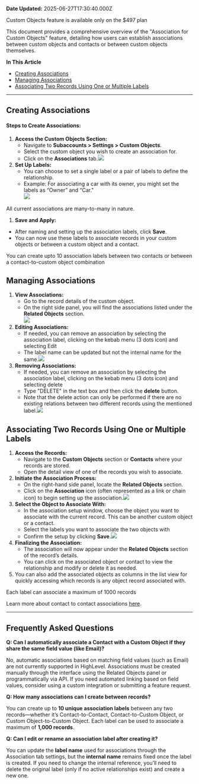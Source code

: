 **Date Updated:** 2025-06-27T17:30:40.000Z

Custom Objects feature is available only on the $497 plan

This document provides a comprehensive overview of the "Association for Custom Objects" feature, detailing how users can establish associations between custom objects and contacts or between custom objects themselves. 

  
**In This Article**

  
   * [Creating Associations](https://help.gohighlevel.com/a/solutions/articles/155000003063?portalId=48000045315#Creating-Associations)
   * [Managing Associations](https://help.gohighlevel.com/a/solutions/articles/155000003063?portalId=48000045315#Managing-Associations)
   * [Associating Two Records Using One or Multiple Labels](https://help.gohighlevel.com/a/solutions/articles/155000003063?portalId=48000045315#Associating-Two-Records-Using-One-or-Multiple-Labels)

[](https://help.gohighlevel.com/a/solutions/articles/155000003063?portalId=48000045315#Feature/action-1---Filtering)

---

## Creating Associations

#### Steps to Create Associations:

1. **Access the Custom Objects Section:**  
   * Navigate to **Subaccounts > Settings > Custom Objects**.  
   * Select the custom object you wish to create an association for.  
   * Click on the **Associations** tab.![](https://s3.amazonaws.com/cdn.freshdesk.com/data/helpdesk/attachments/production/155035119353/original/tHWcvLbNOAHyiSGT_cv8qrMYhRkN1Ovm7Q.jpeg?1729526289)
2. **Set Up Labels:**  
   * You can choose to set a single label or a pair of labels to define the relationship.  
   * Example: For associating a car with its owner, you might set the labels as “Owner” and “Car."  
   ![](https://s3.amazonaws.com/cdn.freshdesk.com/data/helpdesk/attachments/production/155035119351/original/3pwtkLx6AdElN5WSpOXbJ_SVrOLNsiR_yg.jpeg?1729526287)

All current associations are many-to-many in nature. 

1. **Save and Apply:**
* After naming and setting up the association labels, click **Save**.
* You can now use these labels to associate records in your custom objects or between a custom object and a contact.

  
You can create upto 10 association labels between two contacts or between a contact-to-custom object combination
  
  
## Managing Associations

1. **View Associations:**  
   * Go to the record details of the custom object.  
   * On the right side panel, you will find the associations listed under the **Related Objects** section.  
   ![](https://s3.amazonaws.com/cdn.freshdesk.com/data/helpdesk/attachments/production/155035119358/original/4CMAdAr9XnSKo9qQy6ebskFeT2s6ND4v0g.jpeg?1729526290)
2. **Editing Associations:**  
   * If needed, you can remove an association by selecting the association label, clicking on the kebab menu (3 dots icon) and selecting Edit  
   * The label name can be updated but not the internal name for the same.![](https://s3.amazonaws.com/cdn.freshdesk.com/data/helpdesk/attachments/production/155035119354/original/7ivo9nP6_HW5VtXfsSylgw1jQb4cnYWNfA.jpeg?1729526290)
3. **Removing Associations:**  
   * If needed, you can remove an association by selecting the association label, clicking on the kebab menu (3 dots icon) and selecting delete  
   * Type "DELETE" in the text box and then click the **delete** button.  
   * Note that the delete action can only be performed if there are no existing relations between two different records using the mentioned label.![](https://s3.amazonaws.com/cdn.freshdesk.com/data/helpdesk/attachments/production/155035119350/original/RSIZ5GAmA2buelauGr6fVXQA_mcnbPFA4A.png?1729526287)

  
## Associating Two Records Using One or Multiple Labels

  
1. **Access the Records:**  
   * Navigate to the **Custom Objects** section or **Contacts** where your records are stored.  
   * Open the detail view of one of the records you wish to associate.
2. **Initiate the Association Process:**  
   * On the right-hand side panel, locate the **Related Objects** section.  
   * Click on the **Association** icon (often represented as a link or chain icon) to begin setting up the association.![](https://s3.amazonaws.com/cdn.freshdesk.com/data/helpdesk/attachments/production/155035119355/original/deYTkTYc_a4xu7ZOWa3rlnfSW6uJRlfvuQ.jpeg?1729526289)
3. **Select the Object to Associate With:**  
   * In the association setup window, choose the object you want to associate with the current record. This can be another custom object or a contact.  
   * Select the labels you want to associate the two objects with  
   * Confirm the setup by clicking **Save**.![](https://s3.amazonaws.com/cdn.freshdesk.com/data/helpdesk/attachments/production/155035119352/original/geJQMGdfj8rGpvI8aj3OI9CGt06AhxccaA.jpeg?1729526289)
4. **Finalizing the Association:**  
   * The association will now appear under the **Related Objects** section of the record’s details.  
   * You can click on the associated object or contact to view the relationship and modify or delete it as needed.
5. You can also add the associated objects as columns in the list view for quickly accessing which records is any object record associated with.

Each label can associate a maximum of 1000 records

  
Learn more about contact to contact associations [here](https://help.leadconnectorhq.com/en/support/solutions/articles/155000003919-associating-contacts-using-custom-labels-coming-soon-). 

---

## **Frequently Asked Questions**

  
**Q: Can I automatically associate a Contact with a Custom Object if they share the same field value (like Email)?**

No, automatic associations based on matching field values (such as Email) are not currently supported in HighLevel. Associations must be created manually through the interface using the Related Objects panel or programmatically via API. If you need automated linking based on field values, consider using a custom integration or submitting a feature request.

  
**Q: How many associations can I create between records?**

You can create up to **10 unique association labels** between any two records—whether it’s Contact-to-Contact, Contact-to-Custom Object, or Custom Object-to-Custom Object. Each label can be used to associate a maximum of **1,000 records**.

  
**Q: Can I edit or rename an association label after creating it?**

You can update the **label name** used for associations through the Association tab settings, but the **internal name** remains fixed once the label is created. If you need to change the internal reference, you’ll need to delete the original label (only if no active relationships exist) and create a new one.